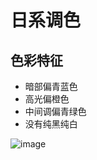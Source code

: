 # 日系调色

## 色彩特征

- 暗部偏青蓝色
- 高光偏橙色
- 中间调偏青绿色
- 没有纯黑纯白

![image](https://github.com/AlanReumy0411/AlanReumy0411.github.io/assets/89560943/f9daab55-e00d-4151-bec0-d72d22d9f8ad)
